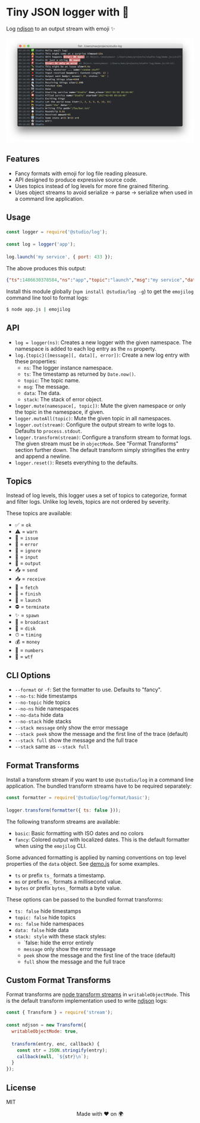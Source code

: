 # Tiny JSON logger with 📣

Log [ndjson][1] to an output stream with emoji ✨

<img src="emojilog.png">

## Features

- Fancy formats with emoji for log file reading pleasure.
- API designed to produce expressive source code.
- Uses topics instead of log levels for more fine grained filtering.
- Uses object streams to avoid serialize -> parse -> serialize when used in a
  command line application.

## Usage

```js
const logger = require('@studio/log');

const log = logger('app');

log.launch('my service', { port: 433 });
```

The above produces this output:

```json
{"ts":1486630378584,"ns":"app","topic":"launch","msg":"my service","data":{"port":433}}
```

Install this module globally (`npm install @studio/log -g`) to get the
`emojilog` command line tool to format logs:

```bash
$ node app.js | emojilog
```

## API

- `log = logger(ns)`: Creates a new logger with the given namespace. The
  namespace is added to each log entry as the `ns` property.
- `log.{topic}([message][, data][, error])`: Create a new log entry with these
  properties:
    - `ns`: The logger instance namespace.
    - `ts`: The timestamp as returned by `Date.now()`.
    - `topic`: The topic name.
    - `msg`: The message.
    - `data`: The data.
    - `stack`: The stack of error object.
- `logger.mute(namespace[, topic])`: Mute the given namespace or only the topic
  in the namespace, if given.
- `logger.muteAll(topic)`: Mute the given topic in all namespaces.
- `logger.out(stream)`: Configure the output stream to write logs to. Defaults
  to `process.stdout`.
- `logger.transform(stream)`: Configure a transform stream to format logs. The
  given stream must be in `objectMode`. See "Format Transforms" section further
  down. The default transform simply stringifies the entry and append a newline.
- `logger.reset()`: Resets everything to the defaults.

## Topics

Instead of log levels, this logger uses a set of topics to categorize, format
and filter logs. Unlike log levels, topics are not ordered by severity.

These topics are available:

- ✅ = `ok`
- ⚠️ = `warn`
- 🐛 = `issue`
- 🚨 = `error`
- 🙈 = `ignore`
- 🔺 = `input`
- 🔻 = `output`
- 📤 = `send`
- 📥 = `receive`
- 📡 = `fetch`
- 🏁 = `finish`
- 🚀 = `launch`
- ⛔️ = `terminate`
- ✨ = `spawn`
- 📣 = `broadcast`
- 💾 = `disk`
- ⏱  = `timing`
- 💰 = `money`
- 🔢 = `numbers`
- 👻 = `wtf`

## CLI Options

- `--format` or `-f`: Set the formatter to use. Defaults to "fancy".
- `--no-ts`: hide timestamps
- `--no-topic` hide topics
- `--no-ns` hide namespaces
- `--no-data` hide data
- `--no-stack` hide stacks
- `--stack message` only show the error message
- `--stack peek` show the message and the first line of the trace (default)
- `--stack full` show the message and the full trace
- `--stack` same as `--stack full`

## Format Transforms

Install a transform stream if you want to use `@sstudio/log` in a command line
application. The bundled transform streams have to be required separately:

```js
const formatter = require('@studio/log/format/basic');

logger.transform(formatter({ ts: false }));
```

The following transform streams are available:

- `basic`: Basic formatting with ISO dates and no colors
- `fancy`: Colored output with localized dates. This is the default formatter
  when using the `emojilog` CLI.

Some advanced formatting is applied by naming conventions on top level
properties of the `data` object. See [demo.js][2] for some examples.

- `ts` or prefix `ts_` formats a timestamp.
- `ms` or prefix `ms_` formats a millisecond value.
- `bytes` or prefix `bytes_` formats a byte value.

These options can be passed to the bundled format transforms:

- `ts: false` hide timestamps
- `topic: false` hide topics
- `ns: false` hide namespaces
- `data: false` hide data
- `stack: style` with these stack styles:
    - `false: hide the error entirely
    - `message` only show the error message
    - `peek` show the message and the first line of the trace (default)
    - `full` show the message and the full trace

## Custom Format Transforms

Format transforms are [node transform streams][3] in `writableObjectMode`. This
is the default transform implementation used to write [ndjson][1] logs:

```js
const { Transform } = require('stream');

const ndjson = new Transform({
  writableObjectMode: true,

  transform(entry, enc, callback) {
    const str = JSON.stringify(entry);
    callback(null, `${str}\n`);
  }
});
```

## License

MIT

<div align="center">Made with ❤️ on 🌍</div>

[1]: http://ndjson.org/
[2]: https://github.com/javascript-studio/studio-log/blob/master/demo.js
[3]: https://nodejs.org/api/stream.html#stream_implementing_a_transform_stream
